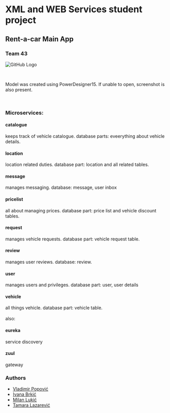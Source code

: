 # XML and WEB Services student project 
## Rent-a-car Main App
### Team 43
![GitHub Logo](https://github.com/rushbdonotstop/main-app-rent-a-car/blob/master/service.png)
<a href='https://pngtree.com/so/isometric'></a>
<br>

<br>

Model was created using PowerDesigner15. If unable to open, screenshot is also present.

<br>

### Microservices:
#### catalogue
keeps track of vehicle catalogue. database parts: eveerything about vehicle details.
#### location
location related duties. database part: location and all related tables.
#### message
manages messaging. database: message, user inbox
#### pricelist
all about managing prices.
database part: price list and vehicle discount tables.
#### request
manages vehicle requests. database part: vehicle request table.
#### review
manages user reviews. database: review.
#### user
manages users and privileges. database part: user, user details
#### vehicle
all things vehicle. database part: vehicle table.
<br>
<br>
also:
<br>
#### eureka
service discovery
#### zuul
gateway
### Authors
*   [Vladimir Popović](https://github.com/PopovicV)
*   [Ivana Brkić](https://github.com/ivanabrkic)
*   [Milan Lukić](https://github.com/lukicMilan)
*   [Tamara Lazarević](https://github.com/TLazarevic)
